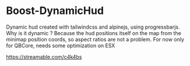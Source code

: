 # Boost-DynamicHud
Dynamic hud created with tailwindcss and alpinejs, using progressbarjs. 
Why is it dynamic ? Because the hud positions itself on the map from the minimap position coords, so aspect ratios are not a problem.
For now only for QBCore, needs some optimization on ESX

https://streamable.com/c4k4bs
